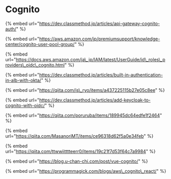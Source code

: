 # Cognito

{% embed url="https://dev.classmethod.jp/articles/api-gateway-cognito-auth/" %}

{% embed url="https://aws.amazon.com/jp/premiumsupport/knowledge-center/cognito-user-pool-group/" %}

{% embed url="https://docs.aws.amazon.com/ja\_jp/IAM/latest/UserGuide/id\_roles\_providers\_oidc\_cognito.html" %}

{% embed url="https://dev.classmethod.jp/articles/built-in-authentication-in-alb-with-okta/" %}

{% embed url="https://qiita.com/is\_ryo/items/a437225115b27e05c8ee" %}

{% embed url="https://dev.classmethod.jp/articles/add-keycloak-to-cognito-with-oidc/" %}



{% embed url="https://qiita.com/poruruba/items/189945dc64edfe1f2464" %}



{% embed url="https://qiita.com/MasanoriMT/items/ce96318d62f5a0e34feb" %}

{% embed url="https://qiita.com/ttwwiitttteerr0/items/19c21f7d53f64c7a9984" %}

{% embed url="https://blog.u-chan-chi.com/post/vue-cognito/" %}

{% embed url="https://programmagick.com/blogs/aws\_cognito\_react/" %}



